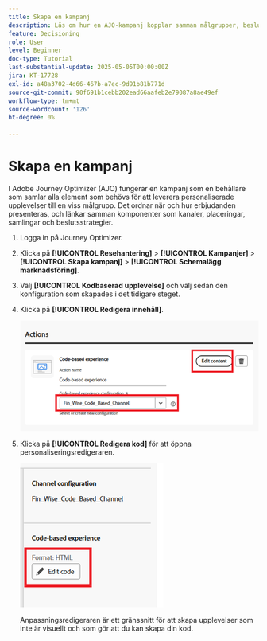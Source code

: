 ```yaml
---
title: Skapa en kampanj
description: Läs om hur en AJO-kampanj kopplar samman målgrupper, beslutspolicyer och kanaler för att leverera personaliserade erbjudanden i rätt ögonblick över olika kontaktytor.
feature: Decisioning
role: User
level: Beginner
doc-type: Tutorial
last-substantial-update: 2025-05-05T00:00:00Z
jira: KT-17728
exl-id: a48a3702-4d66-467b-a7ec-9d91b81b771d
source-git-commit: 90f691b1cebb202ead66aafeb2e79087a8ae49ef
workflow-type: tm+mt
source-wordcount: '126'
ht-degree: 0%

---
```


# Skapa en kampanj

I Adobe Journey Optimizer (AJO) fungerar en kampanj som en behållare som samlar alla element som behövs för att leverera personaliserade upplevelser till en viss målgrupp. Det ordnar när och hur erbjudanden presenteras, och länkar samman komponenter som kanaler, placeringar, samlingar och beslutsstrategier.

1. Logga in på Journey Optimizer.
1. Klicka på **[!UICONTROL Resehantering]** > **[!UICONTROL Kampanjer]** > **[!UICONTROL Skapa kampanj]** > **[!UICONTROL Schemalägg marknadsföring]**.
1. Välj **[!UICONTROL Kodbaserad upplevelse]** och välj sedan den konfiguration som skapades i det tidigare steget.
1. Klicka på **[!UICONTROL Redigera innehåll]**.

   ![create-campaign](assets/create-campaign.png)

1. Klicka på **[!UICONTROL Redigera kod]** för att öppna personaliseringsredigeraren.

   ![edit-cbe_html](assets/edit_code_based_exp_html.png)

   Anpassningsredigeraren är ett gränssnitt för att skapa upplevelser som inte är visuellt och som gör att du kan skapa din kod.
